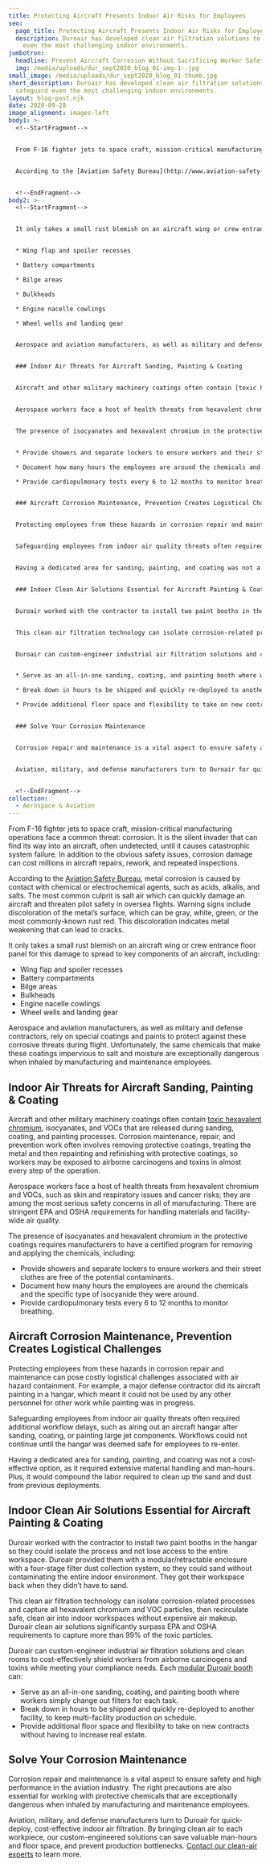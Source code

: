```yaml
---
title: Protecting Aircraft Presents Indoor Air Risks for Employees
seo:
  page_title: Protecting Aircraft Presents Indoor Air Risks for Employees
  description: Duroair has developed clean air filtration solutions to safeguard
    even the most challenging indoor environments.
jumbotron:
  headline: Prevent Aircraft Corrosion Without Sacrificing Worker Safety
  img: /media/uploads/dur_sept2020_blog_01-img-1-.jpg
small_image: /media/uploads/dur_sept2020_blog_01-thumb.jpg
short_description: Duroair has developed clean air filtration solutions to
  safeguard even the most challenging indoor environments.
layout: blog-post.njk
date: 2020-09-28
image_alignment: images-left
body1: >-
  <!--StartFragment-->


  From F-16 fighter jets to space craft, mission-critical manufacturing operations face a common threat: corrosion. It is the silent invader that can find its way into an aircraft, often undetected, until it causes catastrophic system failure. In addition to the obvious safety issues, corrosion damage can cost millions in aircraft repairs, rework, and repeated inspections.


  According to the [Aviation Safety Bureau](http://www.aviation-safety-bureau.com/aircraft-corrosion.html), metal corrosion is caused by contact with chemical or electrochemical agents, such as acids, alkalis, and salts. The most common culprit is salt air which can quickly damage an aircraft and threaten pilot safety in oversea flights. Warning signs include discoloration of the metal’s surface, which can be gray, white, green, or the most commonly-known rust red. This discoloration indicates metal weakening that can lead to cracks.


  <!--EndFragment-->
body2: >-
  <!--StartFragment-->


  It only takes a small rust blemish on an aircraft wing or crew entrance floor panel for this damage to spread to key components of an aircraft, including:


  * Wing flap and spoiler recesses

  * Battery compartments

  * Bilge areas

  * Bulkheads

  * Engine nacelle cowlings

  * Wheel wells and landing gear


  Aerospace and aviation manufacturers, as well as military and defense contractors, rely on special coatings and paints to protect against these corrosive threats during flight. Unfortunately, the same chemicals that make these coatings impervious to salt and moisture are exceptionally dangerous when inhaled by manufacturing and maintenance employees.


  ### Indoor Air Threats for Aircraft Sanding, Painting & Coating


  Aircraft and other military machinery coatings often contain [toxic hexavalent chromium](https://www.duroair.com/blog/mitigate-the-manufacturing-risks-from-hexavalent-chromium-exposure), isocyanates, and VOCs that are released during sanding, coating, and painting processes. Corrosion maintenance, repair, and prevention work often involves removing protective coatings, treating the metal and then repainting and refinishing with protective coatings, so workers may be exposed to airborne carcinogens and toxins in almost every step of the operation.


  Aerospace workers face a host of health threats from hexavalent chromium and VOCs, such as skin and respiratory issues and cancer risks; they are among the most serious safety concerns in all of manufacturing. There are stringent EPA and OSHA requirements for handling materials and facility-wide air quality.


  The presence of isocyanates and hexavalent chromium in the protective coatings requires manufacturers to have a certified program for removing and applying the chemicals, including:


  * Provide showers and separate lockers to ensure workers and their street clothes are free of the potential contaminants.

  * Document how many hours the employees are around the chemicals and the specific type of isocyanide they were around.

  * Provide cardiopulmonary tests every 6 to 12 months to monitor breathing.


  ### Aircraft Corrosion Maintenance, Prevention Creates Logistical Challenges


  Protecting employees from these hazards in corrosion repair and maintenance can pose costly logistical challenges associated with air hazard containment. For example, a major defense contractor did its aircraft painting in a hangar, which meant it could not be used by any other personnel for other work while painting was in progress.


  Safeguarding employees from indoor air quality threats often required additional workflow delays, such as airing out an aircraft hangar after sanding, coating, or painting large jet components. Workflows could not continue until the hangar was deemed safe for employees to re-enter.


  Having a dedicated area for sanding, painting, and coating was not a cost-effective option, as it required extensive material handling and man-hours. Plus, it would compound the labor required to clean up the sand and dust from previous deployments.


  ### Indoor Clean Air Solutions Essential for Aircraft Painting & Coating


  Duroair worked with the contractor to install two paint booths in the hangar so they could isolate the process and not lose access to the entire workspace. Duroair provided them with a modular/retractable enclosure with a four-stage filter dust collection system, so they could sand without contaminating the entire indoor environment. They got their workspace back when they didn’t have to sand.


  This clean air filtration technology can isolate corrosion-related processes and capture all hexavalent chromium and VOC particles, then recirculate safe, clean air into indoor workspaces without expensive air makeup. Duroair clean air solutions significantly surpass EPA and OSHA requirements to capture more than 99% of the toxic particles.


  Duroair can custom-engineer industrial air filtration solutions and clean rooms to cost-effectively shield workers from airborne carcinogens and toxins while meeting your compliance needs. Each [modular Duroair booth](https://www.duroair.com/industries/defense/) can:


  * Serve as an all-in-one sanding, coating, and painting booth where workers simply change out filters for each task.

  * Break down in hours to be shipped and quickly re-deployed to another facility, to keep multi-facility production on schedule.

  * Provide additional floor space and flexibility to take on new contracts without having to increase real estate.


  ### Solve Your Corrosion Maintenance


  Corrosion repair and maintenance is a vital aspect to ensure safety and high performance in the aviation industry. The right precautions are also essential for working with protective chemicals that are exceptionally dangerous when inhaled by manufacturing and maintenance employees.


  Aviation, military, and defense manufacturers turn to Duroair for quick-deploy, cost-effective indoor air filtration. By bringing clean air to each workpiece, our custom-engineered solutions can save valuable man-hours and floor space, and prevent production bottlenecks. [Contact our clean-air experts](https://www.duroair.com/contact-us) to learn more.


  <!--EndFragment-->
collection:
  - Aerospace & Aviation
---
```

From F-16 fighter jets to space craft, mission-critical manufacturing operations face a common threat: corrosion. It is the silent invader that can find its way into an aircraft, often undetected, until it causes catastrophic system failure. In addition to the obvious safety issues, corrosion damage can cost millions in aircraft repairs, rework, and repeated inspections.

According to the [Aviation Safety Bureau](http://www.aviation-safety-bureau.com/aircraft-corrosion.html), metal corrosion is caused by contact with chemical or electrochemical agents, such as acids, alkalis, and salts. The most common culprit is salt air which can quickly damage an aircraft and threaten pilot safety in oversea flights. Warning signs include discoloration of the metal’s surface, which can be gray, white, green, or the most commonly-known rust red. This discoloration indicates metal weakening that can lead to cracks.

It only takes a small rust blemish on an aircraft wing or crew entrance floor panel for this damage to spread to key components of an aircraft, including:

* Wing flap and spoiler recesses
* Battery compartments
* Bilge areas
* Bulkheads
* Engine nacelle cowlings
* Wheel wells and landing gear

Aerospace and aviation manufacturers, as well as military and defense contractors, rely on special coatings and paints to protect against these corrosive threats during flight. Unfortunately, the same chemicals that make these coatings impervious to salt and moisture are exceptionally dangerous when inhaled by manufacturing and maintenance employees.

## Indoor Air Threats for Aircraft Sanding, Painting & Coating

Aircraft and other military machinery coatings often contain [toxic hexavalent chromium](https://www.duroair.com/blog/mitigate-the-manufacturing-risks-from-hexavalent-chromium-exposure), isocyanates, and VOCs that are released during sanding, coating, and painting processes. Corrosion maintenance, repair, and prevention work often involves removing protective coatings, treating the metal and then repainting and refinishing with protective coatings, so workers may be exposed to airborne carcinogens and toxins in almost every step of the operation.

Aerospace workers face a host of health threats from hexavalent chromium and VOCs, such as skin and respiratory issues and cancer risks; they are among the most serious safety concerns in all of manufacturing. There are stringent EPA and OSHA requirements for handling materials and facility-wide air quality.

The presence of isocyanates and hexavalent chromium in the protective coatings requires manufacturers to have a certified program for removing and applying the chemicals, including:

* Provide showers and separate lockers to ensure workers and their street clothes are free of the potential contaminants.
* Document how many hours the employees are around the chemicals and the specific type of isocyanide they were around.
* Provide cardiopulmonary tests every 6 to 12 months to monitor breathing.

## Aircraft Corrosion Maintenance, Prevention Creates Logistical Challenges

Protecting employees from these hazards in corrosion repair and maintenance can pose costly logistical challenges associated with air hazard containment. For example, a major defense contractor did its aircraft painting in a hangar, which meant it could not be used by any other personnel for other work while painting was in progress.

Safeguarding employees from indoor air quality threats often required additional workflow delays, such as airing out an aircraft hangar after sanding, coating, or painting large jet components. Workflows could not continue until the hangar was deemed safe for employees to re-enter.

Having a dedicated area for sanding, painting, and coating was not a cost-effective option, as it required extensive material handling and man-hours. Plus, it would compound the labor required to clean up the sand and dust from previous deployments.

## Indoor Clean Air Solutions Essential for Aircraft Painting & Coating

Duroair worked with the contractor to install two paint booths in the hangar so they could isolate the process and not lose access to the entire workspace. Duroair provided them with a modular/retractable enclosure with a four-stage filter dust collection system, so they could sand without contaminating the entire indoor environment. They got their workspace back when they didn’t have to sand.

This clean air filtration technology can isolate corrosion-related processes and capture all hexavalent chromium and VOC particles, then recirculate safe, clean air into indoor workspaces without expensive air makeup. Duroair clean air solutions significantly surpass EPA and OSHA requirements to capture more than 99% of the toxic particles.

Duroair can custom-engineer industrial air filtration solutions and clean rooms to cost-effectively shield workers from airborne carcinogens and toxins while meeting your compliance needs. Each [modular Duroair booth](https://www.duroair.com/industries/defense/) can:

* Serve as an all-in-one sanding, coating, and painting booth where workers simply change out filters for each task.
* Break down in hours to be shipped and quickly re-deployed to another facility, to keep multi-facility production on schedule.
* Provide additional floor space and flexibility to take on new contracts without having to increase real estate.

## Solve Your Corrosion Maintenance

Corrosion repair and maintenance is a vital aspect to ensure safety and high performance in the aviation industry. The right precautions are also essential for working with protective chemicals that are exceptionally dangerous when inhaled by manufacturing and maintenance employees.

Aviation, military, and defense manufacturers turn to Duroair for quick-deploy, cost-effective indoor air filtration. By bringing clean air to each workpiece, our custom-engineered solutions can save valuable man-hours and floor space, and prevent production bottlenecks. [Contact our clean-air experts](https://www.duroair.com/contact-us) to learn more.
